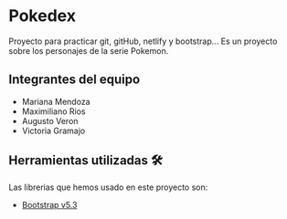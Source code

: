 # Pokedex #
Proyecto para practicar git, gitHub, netlify y bootstrap... 
Es un proyecto sobre los personajes de la serie Pokemon.

## Integrantes del equipo ##
- Mariana Mendoza
- Maximiliano Rios
- Augusto Veron
- Victoria Gramajo
 
## Herramientas utilizadas 🛠 ##
Las librerias que hemos usado en este proyecto son:
- [Bootstrap v5.3](https://getbootstrap.com/)
